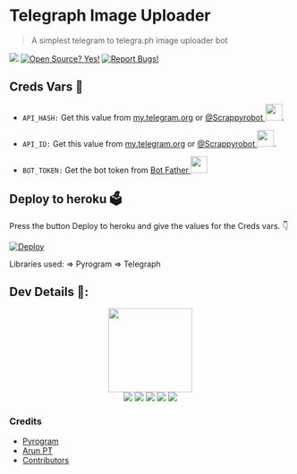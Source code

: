 # Telegraph Image Uploader

> A simplest telegram to telegra.ph image uploader bot

<a href="https://telegram.dog/Imageuploadedbot"><img src="https://img.shields.io/badge/Telegram-Bot-blue.svg?logo=telegram"></a>
[![Open Source? Yes!](https://badgen.net/badge/Open%20Source%20%3F/Yes/yellow?icon=github)](https://github.com/LegendYash/ImageUploader)
[![Report Bugs!](https://badgen.net/badge/🐞%20Report%20/Bugs/red)](https://t.me//t.me/yashtgbot)

## Creds Vars 🤖

- `API_HASH:` Get this value from [my.telegram.org](https://my.telegram.org) or [@Scrappyrobot <img src="https://telegra.ph/file/23d7c928f000aee982a4a.jpg" width="30" height="30">](https://telegram.dog/Scrappyrobot).

- `API_ID:` Get this value from [my.telegram.org](https://my.telegram.org) or [@Scrappyrobot <img src="https://telegra.ph/file/23d7c928f000aee982a4a.jpg" width="30" height="30">](https://telegram.dog/Scrappyrobot).

- `BOT_TOKEN:` Get the bot token from [Bot Father <img src="https://telegra.ph/file/8d80c13110506bf1cb58e.jpg" width="30" height="30">](https://telegram.dog/BotFather)

## Deploy to heroku 🗳
Press the button Deploy to heroku and give the values for the Creds vars. 👇

[![Deploy](https://img.shields.io/badge/Deploy%20To%20Heroku-blueviolet?style=for-the-badge&logo=heroku)](https://heroku.com/deploy?template=https://github.com/LegendYash/ImageUploader/tree/master)

Libraries used: => Pyrogram => Telegraph

## Dev Details 👤:
<p align="middle">
<img src="https://telegra.ph/file/f856316b19a05bde4296d.jpg" width="150" height="150"><br>
<img src="https://badgen.net/badge/Name/LegendYash/FF33FF?icon=awesome&labelColor=0080FF"></a>
<img src="https://badgen.net/badge/Skills/python/purple?icon=terminal&labelColor=red"></a>
<a href="https://telegram.dog/KashdaYash"><img src="https://img.shields.io/badge/Telegram-Link-blue.svg?logo=telegram"></a>
<a href="https://github.com/LegendYash"><img src="https://badgen.net/badge/Follow%20on%20/GitHub/80FF00?icon=github&labelColor=black"></a>
<a href="https://youtube.com/c/ZauteKm"><img src="https://img.shields.io/badge/YouTube-Channel-FF3333.svg?logo=youtube&logoColor=FF3333"></a>
<p align="left">
</p>

### Credits 

* [Pyrogram](https://github.com/pyrogram/pyrogram)
* [Arun PT](https://github.com/CW4RR10R)
* [Contributors](https://github.com/LegendYash/ImageUploader/graphs/contributors)
